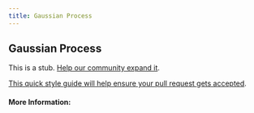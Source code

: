 ```yaml
---
title: Gaussian Process
---
```


## Gaussian Process

This is a stub. [Help our community expand it](https://github.com/freeCodeCamp/guide-articles/tree/master/articles/Machine-Learning/Gaussian-Process/index.md).

[This quick style guide will help ensure your pull request gets accepted](https://github.com/freeCodeCamp/guide-articles/blob/master/README.md).

<!-- The article goes here, in GitHub-flavored Markdown. Feel free to add YouTube videos, images, and CodePen/JSBin embeds  -->

#### More Information:
<!-- Please add any articles you think might be helpful to read before writing the article -->


